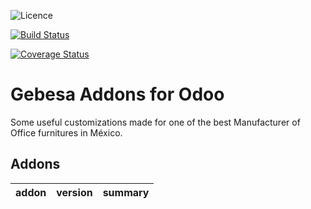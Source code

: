 ![Licence](https://img.shields.io/badge/licence-AGPL--3-blue.svg)

[![Build Status](https://travis-ci.org/Gebesa-Dev/Addons-gebesa.svg?branch=9.0-cesar-addons-gebesa)](https://travis-ci.org/Gebesa-Dev/Addons-gebesa)

[![Coverage Status](https://coveralls.io/repos/OCA/${REPO_NAME}/badge.svg?branch=${BRANCH_NAME}&service=github)](https://coveralls.io/github/OCA/${REPO_NAME}?branch=${BRANCH_NAME})

Gebesa Addons for Odoo
==================================

Some useful customizations made for one of the best Manufacturer of Office furnitures in México.

[//]: # (addons)
Addons
---------------
addon | version | summary
--- | --- | ---

[//]: # (end addons)
